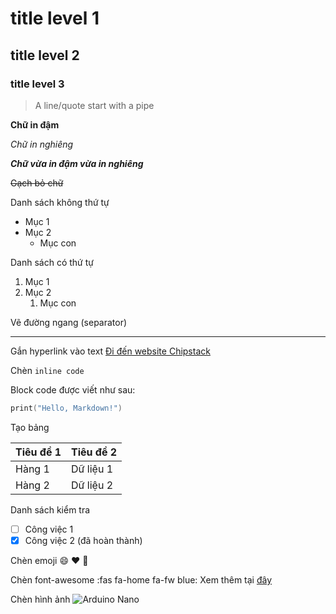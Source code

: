 # title level 1
## title level 2
### title level 3

> A line/quote start with a pipe

**Chữ in đậm**

*Chữ in nghiêng*

***Chữ vừa in đậm vừa in nghiêng***

~~Gạch bỏ chữ~~

Danh sách không thứ tự
- Mục 1
- Mục 2
  - Mục con

Danh sách có thứ tự
1. Mục 1
2. Mục 2
   1. Mục con

Vẽ đường ngang (separator)
***

Gắn hyperlink vào text
[Đi đến website Chipstack](https://chipstack.vn)

Chèn `inline code`

Block code được viết như sau:
```cpp
print("Hello, Markdown!")
```

Tạo bảng

| Tiêu đề 1 | Tiêu đề 2 |
|-----------|-----------|
| Hàng 1    | Dữ liệu 1 |
| Hàng 2    | Dữ liệu 2 |

Danh sách kiểm tra
- [ ] Công việc 1
- [x] Công việc 2 (đã hoàn thành)

Chèn emoji :smile: :heart: :rocket:

Chèn font-awesome :fas fa-home fa-fw blue: Xem thêm tại [đây](https://fontawesome.com/) 

Chèn hình ảnh
![Arduino Nano](../_media/arduino-nano.jpg "Arduino Nano")

